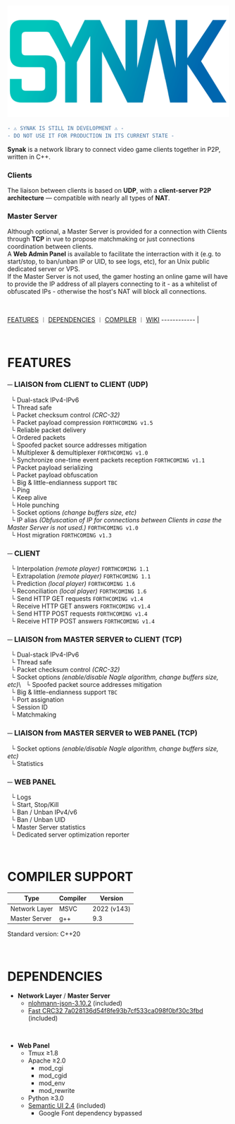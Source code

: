 ![Synak logo](https://raw.githubusercontent.com/PhilJbt/Synak/main/wiki/logo.png)

```diff
- ⚠️ SYNAK IS STILL IN DEVELOPMENT ⚠️ -
- DO NOT USE IT FOR PRODUCTION IN ITS CURRENT STATE -
```

**Synak** is a network library to connect video game clients together in P2P, written in C++.

### Clients
The liaison between clients is based on **UDP**, with a **client-server P2P architecture** — compatible with nearly all types of **NAT**.

### Master Server
Although optional, a Master Server is provided for a connection with Clients through **TCP** in vue to propose matchmaking or just connections coordination between clients.\
A **Web Admin Panel** is available to facilitate the interraction with it (e.g. to start/stop, to ban/unban IP or UID, to see logs, etc), for an Unix public dedicated server or VPS.\
If the Master Server is not used, the gamer hosting an online game will have to provide the IP address of all players connecting to it - as a whitelist of obfuscated IPs - otherwise the host's NAT will block all connections.


&#160;


[FEATURES](README.md#FEATURES) &#65073; [DEPENDENCIES](README.md#DEPENDENCIES) &#65073; [COMPILER](README.md#COMPILER-SUPPORT) &#65073; [WIKI](wiki/readme.md)
------------ |

&#160;

# FEATURES

### &#9472; LIAISON from CLIENT to CLIENT (UDP)
&#160; &#9492; Dual-stack IPv4-IPv6\
&#160; &#9492; Thread safe\
&#160; &#9492; Packet checksum control *(CRC-32)*\
&#160; &#9492; Packet payload compression `FORTHCOMING v1.5`\
&#160; &#9492; Reliable packet delivery\
&#160; &#9492; Ordered packets\
&#160; &#9492; Spoofed packet source addresses mitigation\
&#160; &#9492; Multiplexer & demultiplexer `FORTHCOMING v1.0`\
&#160; &#9492; Synchronize one-time event packets reception `FORTHCOMING v1.1`\
&#160; &#9492; Packet payload serializing\
&#160; &#9492; Packet payload obfuscation\
&#160; &#9492; Big & little-endianness support `TBC`\
&#160; &#9492; Ping\
&#160; &#9492; Keep alive\
&#160; &#9492; Hole punching\
&#160; &#9492; Socket options *(change buffers size, etc)*\
&#160; &#9492; IP alias *(Obfuscation of IP for connections between Clients in case the Master Server is not used.)* `FORTHCOMING v1.0`\
&#160; &#9492; Host migration `FORTHCOMING v1.3`

### &#9472; CLIENT
&#160; &#9492; Interpolation *(remote player)* `FORTHCOMING 1.1`\
&#160; &#9492; Extrapolation *(remote player)* `FORTHCOMING 1.1`\
&#160; &#9492; Prediction *(local player)* `FORTHCOMING 1.6`\
&#160; &#9492; Reconciliation *(local player)* `FORTHCOMING 1.6`\
&#160; &#9492; Send HTTP GET requests `FORTHCOMING v1.4`\
&#160; &#9492; Receive HTTP GET answers `FORTHCOMING v1.4`\
&#160; &#9492; Send HTTP POST requests `FORTHCOMING v1.4`\
&#160; &#9492; Receive HTTP POST answers `FORTHCOMING v1.4`

### &#9472; LIAISON from MASTER SERVER to CLIENT (TCP)
&#160; &#9492; Dual-stack IPv4-IPv6\
&#160; &#9492; Thread safe\
&#160; &#9492; Packet checksum control *(CRC-32)*\
&#160; &#9492; Socket options *(enable/disable Nagle algorithm, change buffers size, etc)*\\
&#160; &#9492; Spoofed packet source addresses mitigation\
&#160; &#9492; Big & little-endianness support `TBC`\
&#160; &#9492; Port assignation\
&#160; &#9492; Session ID\
&#160; &#9492; Matchmaking

### &#9472; LIAISON from MASTER SERVER to WEB PANEL (TCP)
&#160; &#9492; Socket options *(enable/disable Nagle algorithm, change buffers size, etc)*\
&#160; &#9492; Statistics

### &#9472; WEB PANEL
&#160; &#9492; Logs\
&#160; &#9492; Start, Stop/Kill\
&#160; &#9492; Ban / Unban IPv4/v6\
&#160; &#9492; Ban / Unban UID\
&#160; &#9492; Master Server statistics\
&#160; &#9492; Dedicated server optimization reporter

&#160;

# COMPILER SUPPORT

Type | Compiler | Version
------------ | ------------ | ------------
Network Layer | MSVC | 2022 (v143)
Master Server | g++ | 9.3

Standard version: C++20

&#160;

# DEPENDENCIES

- **Network Layer** / **Master Server**
  - [nlohmann-json-3.10.2](https://github.com/nlohmann/json) (included)
  - [Fast CRC32 7a028136d54f8fe93b7cf533ca098f0bf30c3fbd](https://github.com/stbrumme/crc32) (included)

&#160;

- **Web Panel**
  - Tmux ≥1.8
  - Apache ≥2.0
    - mod_cgi
    - mod_cgid
    - mod_env
    - mod_rewrite
  - Python ≥3.0
  - [Semantic UI 2.4](https://semantic-ui.com/) (included)
    - Google Font dependency bypassed
